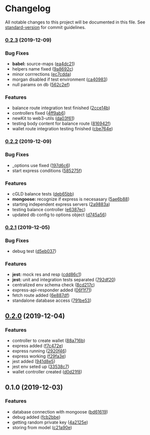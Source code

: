 # Changelog

All notable changes to this project will be documented in this file. See [standard-version](https://github.com/conventional-changelog/standard-version) for commit guidelines.

### [0.2.3](https://bitbucket.org/cryptopipol/pipol-demo/compare/v0.2.2...v0.2.3) (2019-12-09)


### Bug Fixes

* **babel:** source-maps ([ea4dc21](https://bitbucket.org/cryptopipol/pipol-demo/commit/ea4dc21))
* helpers name fixed ([9a8692c](https://bitbucket.org/cryptopipol/pipol-demo/commit/9a8692c))
* minor corrrections ([ec7cdda](https://bitbucket.org/cryptopipol/pipol-demo/commit/ec7cdda))
* morgan disabled if test environment ([ca40983](https://bitbucket.org/cryptopipol/pipol-demo/commit/ca40983))
* null params on db ([562c2ef](https://bitbucket.org/cryptopipol/pipol-demo/commit/562c2ef))


### Features

* balance route integration test finished ([2cce14b](https://bitbucket.org/cryptopipol/pipol-demo/commit/2cce14b))
* controllers fixed ([4ff9ab6](https://bitbucket.org/cryptopipol/pipol-demo/commit/4ff9ab6))
* newKit to web3-utils ([da03f61](https://bitbucket.org/cryptopipol/pipol-demo/commit/da03f61))
* testing body content for balance route ([816942f](https://bitbucket.org/cryptopipol/pipol-demo/commit/816942f))
* wallet route integration testing finished ([cbe764e](https://bitbucket.org/cryptopipol/pipol-demo/commit/cbe764e))

### [0.2.2](https://bitbucket.org/cryptopipol/pipol-demo/compare/v0.2.1...v0.2.2) (2019-12-09)


### Bug Fixes

* _options use fixed ([197d6c6](https://bitbucket.org/cryptopipol/pipol-demo/commit/197d6c6))
* start express conditions ([585275f](https://bitbucket.org/cryptopipol/pipol-demo/commit/585275f))


### Features

* cGLD balance tests ([deb65bb](https://bitbucket.org/cryptopipol/pipol-demo/commit/deb65bb))
* **mongoose:** recognize if  express is necesasary ([5ae6b88](https://bitbucket.org/cryptopipol/pipol-demo/commit/5ae6b88))
* starting independent express servers ([2a9883a](https://bitbucket.org/cryptopipol/pipol-demo/commit/2a9883a))
* testing balance controller ([e6387ec](https://bitbucket.org/cryptopipol/pipol-demo/commit/e6387ec))
* updated db config to options object ([d745a56](https://bitbucket.org/cryptopipol/pipol-demo/commit/d745a56))

### [0.2.1](https://bitbucket.org/cryptopipol/pipol-demo/compare/v0.2.0...v0.2.1) (2019-12-05)


### Bug Fixes

* debug test ([d5eb037](https://bitbucket.org/cryptopipol/pipol-demo/commit/d5eb037))


### Features

* **jest:** mock res and resp ([cdd86c1](https://bitbucket.org/cryptopipol/pipol-demo/commit/cdd86c1))
* **jest:** unit and integration tests separated ([792df20](https://bitbucket.org/cryptopipol/pipol-demo/commit/792df20))
* centralized env schema check ([8cd217c](https://bitbucket.org/cryptopipol/pipol-demo/commit/8cd217c))
* express-api-responder added ([06f1f71](https://bitbucket.org/cryptopipol/pipol-demo/commit/06f1f71))
* fetch route added ([6e887df](https://bitbucket.org/cryptopipol/pipol-demo/commit/6e887df))
* standalone database access ([791be53](https://bitbucket.org/cryptopipol/pipol-demo/commit/791be53))

## [0.2.0](https://bitbucket.org/cryptopipol/pipol-demo/compare/v0.1.0...v0.2.0) (2019-12-04)


### Features

* controller to create wallet ([88a716b](https://bitbucket.org/cryptopipol/pipol-demo/commit/88a716b))
* express added ([f7c472e](https://bitbucket.org/cryptopipol/pipol-demo/commit/f7c472e))
* express running ([2920f46](https://bitbucket.org/cryptopipol/pipol-demo/commit/2920f46))
* express working ([f29fa3e](https://bitbucket.org/cryptopipol/pipol-demo/commit/f29fa3e))
* jest added ([941d8e5](https://bitbucket.org/cryptopipol/pipol-demo/commit/941d8e5))
* jest env seted up ([33538c7](https://bitbucket.org/cryptopipol/pipol-demo/commit/33538c7))
* wallet controller created ([d0d21f8](https://bitbucket.org/cryptopipol/pipol-demo/commit/d0d21f8))

## 0.1.0 (2019-12-03)


### Features

* database connection with mongoose ([bd61619](https://bitbucket.org/cryptopipol/pipol-demo/commit/bd61619))
* debug added ([fcb2bbe](https://bitbucket.org/cryptopipol/pipol-demo/commit/fcb2bbe))
* getting random private key ([4a2125e](https://bitbucket.org/cryptopipol/pipol-demo/commit/4a2125e))
* storing from model ([c21a90e](https://bitbucket.org/cryptopipol/pipol-demo/commit/c21a90e))
